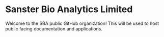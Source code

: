 # Sanster Bio Analytics Limited

Welcome to the SBA public GitHub organization! This will be used to host public facing documentation and applications.